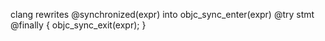 

clang rewrites @synchronized(expr) into 
objc_sync_enter(expr)
@try stmt @finally { objc_sync_exit(expr); }


